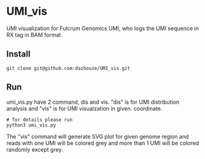 # UMI_vis
UMI visualization for Fulcrum Genomics UMI, who logs the UMI sequence in RX tag in BAM format.

## Install
```
git clone git@github.com:dazhouze/UMI_vis.git
```

## Run
umi_vis.py have 2 command, dis and vis. "dis" is for UMI distribution analysis and "vis" is for UMI visualzation in given. coordinate.
```
# for details please run
python3 umi_vis.py 
```
The "vis" command will generate SVG plot for given genome region and reads with one UMI will be colored grey and more than 1 UMI will be colored randomly except grey.

